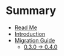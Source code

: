 # Summary

* [Read Me](README.md)
* [Introduction](docs/introduction/README.md)
* [Migration Guide](docs/migration_guide/README.md)
   * [0.3.0 -> 0.4.0](docs/migration_guide/030_-_040.md)

